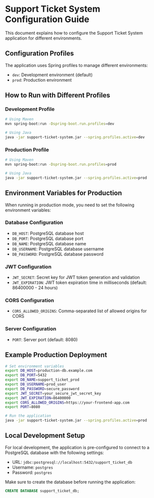 # Support Ticket System Configuration Guide

This document explains how to configure the Support Ticket System application for different environments.

## Configuration Profiles

The application uses Spring profiles to manage different environments:

- `dev`: Development environment (default)
- `prod`: Production environment

## How to Run with Different Profiles

### Development Profile

```bash
# Using Maven
mvn spring-boot:run -Dspring-boot.run.profiles=dev

# Using Java
java -jar support-ticket-system.jar --spring.profiles.active=dev
```

### Production Profile

```bash
# Using Maven
mvn spring-boot:run -Dspring-boot.run.profiles=prod

# Using Java
java -jar support-ticket-system.jar --spring.profiles.active=prod
```

## Environment Variables for Production

When running in production mode, you need to set the following environment variables:

### Database Configuration
- `DB_HOST`: PostgreSQL database host
- `DB_PORT`: PostgreSQL database port
- `DB_NAME`: PostgreSQL database name
- `DB_USERNAME`: PostgreSQL database username
- `DB_PASSWORD`: PostgreSQL database password

### JWT Configuration
- `JWT_SECRET`: Secret key for JWT token generation and validation
- `JWT_EXPIRATION`: JWT token expiration time in milliseconds (default: 86400000 - 24 hours)

### CORS Configuration
- `CORS_ALLOWED_ORIGINS`: Comma-separated list of allowed origins for CORS

### Server Configuration
- `PORT`: Server port (default: 8080)

## Example Production Deployment

```bash
# Set environment variables
export DB_HOST=production-db.example.com
export DB_PORT=5432
export DB_NAME=support_ticket_prod
export DB_USERNAME=prod_user
export DB_PASSWORD=secure_password
export JWT_SECRET=your_secure_jwt_secret_key
export JWT_EXPIRATION=86400000
export CORS_ALLOWED_ORIGINS=https://your-frontend-app.com
export PORT=8080

# Run the application
java -jar support-ticket-system.jar --spring.profiles.active=prod
```

## Local Development Setup

For local development, the application is pre-configured to connect to a PostgreSQL database with the following settings:

- URL: `jdbc:postgresql://localhost:5432/support_ticket_db`
- Username: `postgres`
- Password: `postgres`

Make sure to create the database before running the application:

```sql
CREATE DATABASE support_ticket_db;
```

